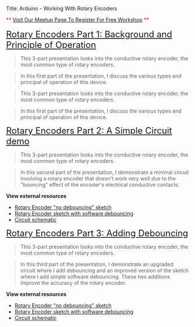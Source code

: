 Title: Arduino - Working With Rotary Encoders

<div class="jumbotron">
<div class="container-fluid">

<div class="tr_bq">
<span style="color: red;">**&nbsp;</span><a href="http://www.meetup.com/HackerSpaceTech/" rel="nofollow" style="text-align: center;" target="_blank">Visit Our Meetup Page To Register For Free Workshop</a><span style="color: red;">&nbsp;**</span><br />
<br />
<span style="font-size: x-large;"><a href="http://txplore.tv/courses/arduino-sbs/lectures/301718?affcode=6107_xiz8dp9c" rel="nofollow" target="_blank">Rotary Encoders Part 1: Background and Principle of Operation</a></span></div>
<blockquote>
This 3-part presentation looks into the conductive rotary encoder, the most common type of rotary encoders.</blockquote>
<blockquote>
In this first part of the presentation, I discuss the various types and principal of operation of this device.</blockquote>
<blockquote>
This 3-part presentation looks into the conductive rotary encoder, the most common type of rotary encoders.</blockquote>
<blockquote>
In this first part of the presentation, I discuss the various types and principal of operation of this device.</blockquote>
<span style="font-size: x-large;"><a href="http://txplore.tv/courses/arduino-sbs/lectures/301718?affcode=6107_xiz8dp9c" rel="nofollow" target="_blank">Rotary Encoders Part 2: A Simple Circuit demo</a></span><br />
<blockquote>
This 3-part presentation looks into the conductive rotary encoder, the most common type of rotary encoders.</blockquote>
<blockquote>
In this second part of the presentation, I demonstrate a minimal circuit involving a rotary encoder that doesn't work very well due to the "bouncing" effect of the encoder's electrical conductive contacts.&nbsp;</blockquote>
<b>View external resources</b><br />
<ul>
<li><a href="https://github.com/futureshocked/arduino_sbs/blob/master/RotaryEncoder/rotaryEncoderNoSoftDebouncing/rotaryEncoderNoSoftDebouncing.ino">Rotary Encoder "no debouncing" sketch</a></li>
<li><a href="https://github.com/futureshocked/arduino_sbs/blob/master/RotaryEncoder/rotaryEncoder/rotaryEncoder.ino">Rotary Encoder sketch with software debouncing</a></li>
<li><a href="http://d296hllh7cc607.cloudfront.net/Fritzing_KY-040_bb.png">Circuit schematic</a></li>
</ul>
<div>
<div>
<span style="font-size: x-large;"><a href="http://txplore.tv/courses/arduino-sbs/lectures/301720" rel="nofollow" target="_blank">Rotary Encoders Part 3: Adding Debouncing</a></span></div>
<blockquote>
This 3-part presentation looks into the conductive rotary encoder, the most common type of rotary encoders.</blockquote>
<blockquote>
In this third part of the presentation, I demonstrate an upgraded circuit where I add debouncing and an improved version of the sketch where I add simple software debouncing. These two additions improve the accuracy of the rotary encoder.</blockquote>
<b>View external resources</b><br />
<ul>
<li><a href="https://github.com/futureshocked/arduino_sbs/blob/master/RotaryEncoder/rotaryEncoderNoSoftDebouncing/rotaryEncoderNoSoftDebouncing.ino">Rotary Encoder "no debouncing" sketch</a></li>
<li><a href="https://github.com/futureshocked/arduino_sbs/blob/master/RotaryEncoder/rotaryEncoder/rotaryEncoder.ino">Rotary Encoder sketch with software debouncing</a></li>
<li><a href="http://d296hllh7cc607.cloudfront.net/Fritzing_KY-040_bb.png">Circuit schematic</a></li>
</ul>
</div>
</div></div>